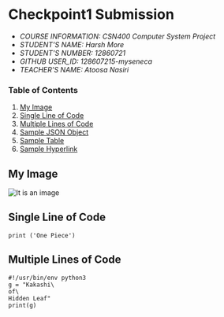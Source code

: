 # Checkpoint1 Submission

- *COURSE INFORMATION: CSN400 Computer System Project*
- *STUDENT’S NAME: Harsh More*
- *STUDENT'S NUMBER: 12860721*
- *GITHUB USER_ID: 128607215-myseneca* 
- *TEACHER’S NAME: Atoosa Nasiri*

### Table of Contents
1. [My Image](#my-image)
2. [Single Line of Code](#single-1ine-of-code)
3. [Multiple Lines of Code](#multiple-lines-of-code)
4. [Sample JSON Object](#sample-json-objects)
5. [Sample Table](#sample-table)
6. [Sample Hyperlink](#sample-hyperlink)

## My Image
![It is an image](https://github.com/hrmore/CHECKPOINT1/blob/main/kakashi.jpg)
## Single Line of Code
```
print ('One Piece')
```
## Multiple Lines of Code
```
#!/usr/bin/env python3
g = "Kakashi\
of\
Hidden Leaf"
print(g)

